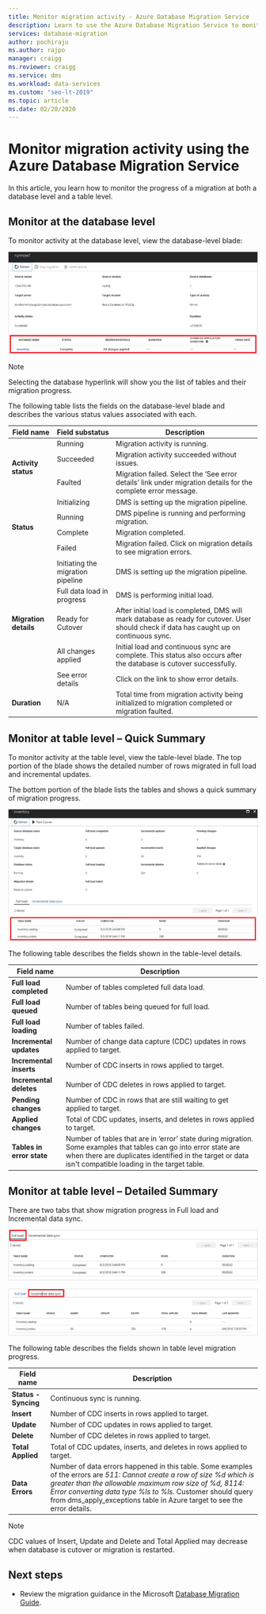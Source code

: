 ```yaml
---
title: Monitor migration activity - Azure Database Migration Service
description: Learn to use the Azure Database Migration Service to monitor migration activity.
services: database-migration
author: pochiraju
ms.author: rajpo
manager: craigg
ms.reviewer: craigg
ms.service: dms
ms.workload: data-services
ms.custom: "seo-lt-2019"
ms.topic: article
ms.date: 02/20/2020
---
```


# Monitor migration activity using the Azure Database Migration Service
In this article, you learn how to monitor the progress of a migration at both a database level and a table level.

## Monitor at the database level
To monitor activity at the database level, view the database-level blade:

![Database-level blade](media/how-to-monitor-migration-activity/dms-database-level-blade.png)

> [!NOTE]
> Selecting the database hyperlink will show you the list of tables and their migration progress.

The following table lists the fields on the database-level blade and describes the various status values associated with each.

<table id='overview' class='overview'>
  <thead>
    <tr>
      <th class="x-hidden-focus"><strong>Field name</strong></th>
      <th><strong>Field substatus</strong></th>
      <th><strong>Description</strong></th>
    </tr>
  </thead>
  <tbody>
    <tr>
      <td rowspan="3" class="ActivityStatus"><strong>Activity status</strong></td>
      <td>Running</td>
      <td>Migration activity is running.</td>
    </tr>
    <tr>
      <td>Succeeded</td>
      <td>Migration activity succeeded without issues.</td>
    </tr>
    <tr>
      <td>Faulted</td>
      <td>Migration failed. Select the ‘See error details’ link under migration details for the complete error message.</td>
    </tr>
    <tr>
      <td rowspan="4" class="Status"><strong>Status</strong></td>
      <td>Initializing</td>
      <td>DMS is setting up the migration pipeline.</td>
    </tr>
    <tr>
      <td>Running</td>
      <td>DMS pipeline is running and performing migration.</td>
    </tr>
    <tr>
      <td>Complete</td>
      <td>Migration completed.</td>
    </tr>
    <tr>
      <td>Failed</td>
      <td>Migration failed. Click on migration details to see migration errors.</td>
    </tr>
    <tr>
      <td rowspan="5" class="migration-details"><strong>Migration details</strong></td>
      <td>Initiating the migration pipeline</td>
      <td>DMS is setting up the migration pipeline.</td>
    </tr>
    <tr>
      <td>Full data load in progress</td>
      <td>DMS is performing initial load.</td>
    </tr>
    <tr>
      <td>Ready for Cutover</td>
      <td>After initial load is completed, DMS will mark database as ready for cutover. User should check if data has caught up on continuous sync.</td>
    </tr>
    <tr>
      <td>All changes applied</td>
      <td>Initial load and continuous sync are complete. This status also occurs after the database is cutover successfully.</td>
    </tr>
    <tr>
      <td>See error details</td>
      <td>Click on the link to show error details.</td>
    </tr>
    <tr>
      <td rowspan="1" class="duration"><strong>Duration</strong></td>
      <td>N/A</td>
      <td>Total time from migration activity being initialized to migration completed or migration faulted.</td>
    </tr>
     </tbody>
</table>

## Monitor at table level – Quick Summary
To monitor activity at the table level, view the table-level blade. The top portion of the blade shows the detailed number of rows migrated in full load and incremental updates. 

The bottom portion of the blade lists the tables and shows a quick summary of migration progress.

![Table-level blade - quick summary](media/how-to-monitor-migration-activity/dms-table-level-blade-summary.png)

The following table describes the fields shown in the table-level details.

| Field name        | Description       |
| ------------- | ------------- |
| **Full load completed**      | Number of tables completed full data load. |
| **Full load queued**      | Number of tables being queued for full load.      |
| **Full load loading** | Number of tables failed.      |
| **Incremental updates**      | Number of change data capture (CDC) updates in rows applied to target. |
| **Incremental inserts**      | Number of CDC inserts in rows applied to target.      |
| **Incremental deletes** | Number of CDC deletes in rows applied to target.      |
| **Pending changes**      | Number of CDC in rows that are still waiting to get applied to target. |
| **Applied changes**      | Total of CDC updates, inserts, and deletes in rows applied to target.      |
| **Tables in error state** | Number of tables that are in ‘error’ state during migration. Some examples that tables can go into error state are when there are duplicates identified in the target or data isn't compatible loading in the target table.      |

## Monitor at table level – Detailed Summary
There are two tabs that show migration progress in Full load and Incremental data sync.
	
![Full load tab](media/how-to-monitor-migration-activity/dms-full-load-tab.png)

![Incremental data sync tab](media/how-to-monitor-migration-activity/dms-incremental-data-sync-tab.png)

The following table describes the fields shown in table level migration progress.

| Field name        | Description       |
| ------------- | ------------- |
| **Status - Syncing**      | Continuous sync is running. |
| **Insert**      | Number of CDC inserts in rows applied to target.      |
| **Update** | Number of CDC updates in rows applied to target.      |
| **Delete**      | Number of CDC deletes in rows applied to target. |
| **Total Applied**      | Total of CDC updates, inserts, and deletes in rows applied to target. |
| **Data Errors** | Number of data errors happened in this table. Some examples of the errors are *511: Cannot create a row of size %d which is greater than the allowable maximum row size of %d, 8114: Error converting data type %ls to %ls.*  Customer should query from dms_apply_exceptions table in Azure target to see the error details.    |

> [!NOTE]
> CDC values of Insert, Update and Delete and Total Applied may decrease when database is cutover or migration is restarted.

## Next steps
- Review the migration guidance in the Microsoft [Database Migration Guide](https://datamigration.microsoft.com/).